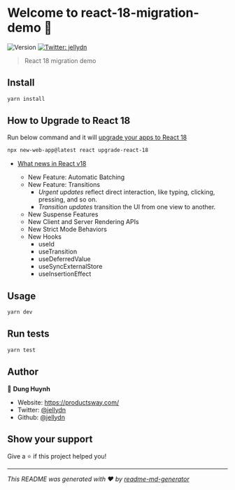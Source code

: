 # Welcome to react-18-migration-demo 👋

![Version](https://img.shields.io/badge/version-0.0.1-blue.svg?cacheSeconds=2592000)
[![Twitter: jellydn](https://img.shields.io/twitter/follow/jellydn.svg?style=social)](https://twitter.com/jellydn)

> React 18 migration demo

## Install

```sh
yarn install
```

## How to Upgrade to React 18

Run below command and it will [upgrade your apps to React 18](https://reactjs.org/blog/2022/03/08/react-18-upgrade-guide.html)

```sh
npx new-web-app@latest react upgrade-react-18
```

- [What news in React v18](https://reactjs.org/blog/2022/03/29/react-v18.html#whats-new-in-react-18)

  - New Feature: Automatic Batching
  - New Feature: Transitions
    - _Urgent updates_ reflect direct interaction, like typing, clicking, pressing, and so on.
    - _Transition updates_ transition the UI from one view to another.
  - New Suspense Features
  - New Client and Server Rendering APIs
  - New Strict Mode Behaviors
  - New Hooks
    - useId
    - useTransition
    - useDeferredValue
    - useSyncExternalStore
    - useInsertionEffect

## Usage

```sh
yarn dev
```

## Run tests

```sh
yarn test
```

## Author

👤 **Dung Huynh**

- Website: https://productsway.com/
- Twitter: [@jellydn](https://twitter.com/jellydn)
- Github: [@jellydn](https://github.com/jellydn)

## Show your support

Give a ⭐️ if this project helped you!

---

_This README was generated with ❤️ by [readme-md-generator](https://github.com/kefranabg/readme-md-generator)_
